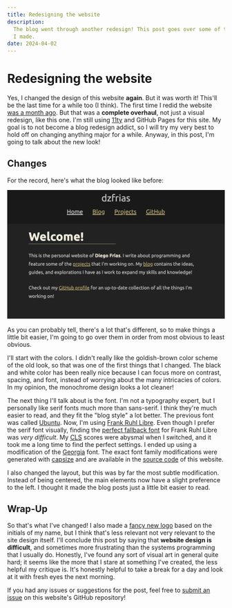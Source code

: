 ```yaml
---
title: Redesigning the website
description:
  The blog went through another redesign! This post goes over some of the change
  I made.
date: 2024-04-02
---
```


# Redesigning the website

Yes, I changed the design of this website **again**. But it was worth it!
This'll be the last time for a while too (I think). The first time I redid the
website [was a month ago](/blog/new-look/). But that was a **complete
overhaul**, not just a visual redesign, like this one. I'm still using
[11ty](https://www.11ty.dev/) and GitHub Pages for this site. My goal is to not
become a blog redesign addict, so I will try my very best to hold off on
changing anything major for a while. Anyway, in this post, I'm going to talk
about the new look!

## Changes

For the record, here's what the blog looked like before:

![the old blog home page](/img/redesign/old_blog.png)

As you can probably tell, there's a lot that's different, so to make things a
little bit easier, I'm going to go over them in order from most obvious to least
obvious.

I'll start with the colors. I didn't really like the goldish-brown color scheme
of the old look, so that was one of the first things that I changed. The black
and white color has been really nice because I can focus more on contrast,
spacing, and font, instead of worrying about the many intricacies of colors. In
my opinion, the monochrome design looks a lot cleaner!

The next thing I'll talk about is the font. I'm not a typography expert, but I
personally like serif fonts much more than sans-serif. I think they're much
easier to read, and they fit the "blog style" a lot better. The previous font
was called [Ubuntu](https://fonts.google.com/specimen/Ubuntu). Now, I'm using
[Frank Ruhl Libre](https://fonts.google.com/specimen/Frank+Ruhl+Libre). Even
though I prefer the serif font visually, finding the
[perfect fallback font](https://css-tricks.com/books/greatest-css-tricks/perfect-font-fallbacks/)
for Frank Ruhl Libre was _very difficult_. My
[CLS](https://web.dev/articles/cls) scores were abysmal when I switched, and it
took me a long time to find the perfect settings. I ended up using a
modification of the
[Georgia](<https://en.wikipedia.org/wiki/Georgia_(typeface)>) font. The exact
font family modifications were generated with
[capsize](https://github.com/seek-oss/capsize) and are available in the
[source code](https://github.com/dzfrias/website/blob/5268c3858e18220a9a4d04f0173f1dfe71939dab/src/css/variables.scss#L3)
of this website.

I also changed the layout, but this was by far the most subtle modification.
Instead of being centered, the main elements now have a slight preference to the
left. I thought it made the blog posts just a little bit easier to read.

## Wrap-Up

So that's what I've changed! I also made a [fancy new logo](/img/logo.png) based
on the initials of my name, but I think that's less relevant not very relevant
to the site design itself. I'll conclude this post by saying that **website
design is difficult**, and sometimes more frustrating than the systems
programming that I usually do. Honestly, I've found any sort of visual art in
general quite hard; it seems like the more that I stare at something I've
created, the less helpful my critique is. It's honestly helpful to take a break
for a day and look at it with fresh eyes the next morning.

If you had any issues or suggestions for the post, feel free to
[submit an issue](https://github.com/dzfrias/website/issues/new) on this
website's GitHub repository!
